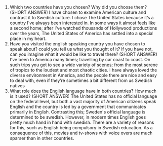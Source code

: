 1. Which two countries have you chosen? Why did you choose them? (SHORT ANSWER)
   I have chosen to examine American culture and contrast it to Swedish
   culture. I chose The United States because it’s a country I've always been interested in.
   In some ways it almost feels like a second home; after I've watched thousands of Hollywood
   productions over the years, The United States of America has settled into a special place in my heart.
2. Have you visited the english speaking country you have chosen to speak about?
   could you tell us what you thought of it? If you have not, can you imagine what it would be
   like to travel there? (SHORT ANSWER)
   I’ve been to America many times; travelling by car coast to coast. On such trips
   you get to see a wide variety of scenes; from the most serene of tropics to the loudest and
   most chaotic cities. I have always loved the diverse environment in America, and the people
   there are nice and easy to deal with, even if they’re sometimes a bit different from us
   Swedish natives
3. What role does the English language have in both countries? How much is it used?
   (SHORT ANSWER)
   The United States has no official language on the federal level, but both a vast majority of American citizens speak English and the country is led by a government that communicates primarily in English. Contrasting this; Sweden's official language is determined to be swedish. However, in modern times English goes pretty much
   hand in hand with swedish. There are a variety of reasons for this, such as English being compulsory in Swedish education. As a consequence of this, movies and tv-shows with voice
   overs are much sparser than in other countries.
